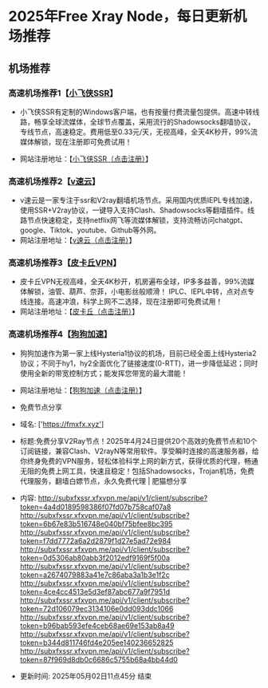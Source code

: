 # 2025年Free Xray Node，每日更新机场推荐
## 机场推荐


### 高速机场推荐1【<a href="https://www.xfxssr.me/" target="_blank">小飞侠SSR</a>】

- 小飞侠SSR有定制的Windows客户端，也有按量付费流量包提供。高速中转线路，畅享全球流媒体，全球节点覆盖，采用流行的Shadowsocks翻墙协议，专线节点，高速稳定。费用低至0.33元/天，无视高峰，全天4K秒开，99%流媒体解锁，现在注册即可免费试用！

- 网站注册地址：【<a href="https://www.xfxssr.me/" target="_blank">小飞侠SSR（点击注册）</a>】

### 高速机场推荐2【<a href="https://www.vfast.life/" target="_blank">v速云</a>】

- v速云是一家专注于ssr和V2ray翻墙机场节点。采用国内优质IEPL专线加速，使用SSR+V2ray协议，一键导入支持Clash、Shadowsocks等翻墙插件。线路节点快速稳定，支持netflix网飞等流媒体解锁，支持流畅访问chatgpt、google、Tiktok、youtube、Github等外网。
- 网站注册地址：【<a href="https://www.vfast.life/" target="_blank">v速云（点击注册）</a>】

### 高速机场推荐3【<a href="https://pkqjiasu.com/" target="_blank">皮卡丘VPN</a>】

- 皮卡丘VPN无视高峰，全天4K秒开，机房遍布全球，IP多多益善，99%流媒体解锁，油管、葫芦、奈菲，小电影丝般顺滑！ IPLC、IEPL中转，点对点专线连接。高速冲浪，科学上网不二选择，现在注册即可免费试用！
- 网站注册地址：【<a href="https://pkqjiasu.com/" target="_blank">皮卡丘（点击注册）</a>】

### 高速机场推荐4【<a href="https://login.dg5.biz/#/register" target="_blank">狗狗加速</a>】

- 狗狗加速作为第一家上线Hysteria1协议的机场，目前已经全面上线Hysteria2协议；不同于hy1，hy2全面优化了链接速度(0-RTT)，进一步降低延迟；同时使用全新的带宽控制方式；能发挥您带宽的最大潜能！
- 网站注册地址：【<a href="https://login.dg5.biz/#/register" target="_blank">狗狗加速（点击注册）</a>】



- 免费节点分享 
- 域名: ['https://fmxfx.xyz'] 
- 标题:免费分享V2Ray节点！2025年4月24日提供20个高效的免费节点和10个订阅链接，兼容Clash、V2rayN等常用软件。享受瞬时连接的高速服务器，给你终身免费的VPN服务，轻松体验科学上网的新方式，获得优质的代理，畅通无阻的免费上网工具，快速且稳定！包括Shadowsocks，Trojan机场，免费代理服务，翻墙白嫖节点，永久免费代理  |  肥猫想分享 
- 内容: 
http://subxfxssr.xfxvpn.me/api/v1/client/subscribe?token=4a4d0189598386f07fd07b758caf07a8
http://subxfxssr.xfxvpn.me/api/v1/client/subscribe?token=6b67e83b516748e040bf75bfee8bc395
http://subxfxssr.xfxvpn.me/api/v1/client/subscribe?token=f7dd7772a6a2d2879f1d27e5ad72e984
http://subxfxssr.xfxvpn.me/api/v1/client/subscribe?token=0d5306ab80abb3f2012edf9169f5f00a
http://subxfxssr.xfxvpn.me/api/v1/client/subscribe?token=a2674079883a41e7c86aba3a1b3e1f2c
http://subxfxssr.xfxvpn.me/api/v1/client/subscribe?token=4ce4cc4513e5d3ef87abc677a9f7951d
http://subxfxssr.xfxvpn.me/api/v1/client/subscribe?token=72d106079ec3134106e0dd093ddc1066
http://subxfxssr.xfxvpn.me/api/v1/client/subscribe?token=b96bab593efe4ceb68ae69e153ab8a49
http://subxfxssr.xfxvpn.me/api/v1/client/subscribe?token=b344d811746fd4e205ee140236652825
http://subxfxssr.xfxvpn.me/api/v1/client/subscribe?token=87f969d8db0c6686c5755b68a4bb44d0 
- 更新时间: 2025年05月02日11点45分 
结束
